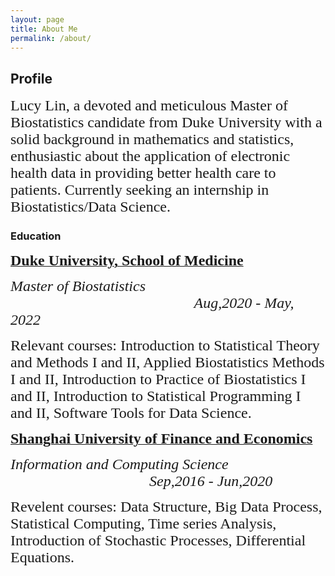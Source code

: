 ```yaml
---
layout: page
title: About Me
permalink: /about/
---
```

## Profile
<font size="5" face="Garamond">Lucy Lin, a devoted and meticulous Master of Biostatistics candidate from Duke University with a solid background in mathematics and statistics, enthusiastic about the application of electronic health data in providing better health care to patients. Currently seeking an internship in Biostatistics/Data Science. </font>

### Education
[**<font size="5" face="Garamond">Duke University, School of Medicine</font>**](https://biostat.duke.edu/)

_<font size="5" face="Garamond">Master of Biostatistics &emsp;&emsp;&emsp;&emsp;&emsp;&emsp;&emsp;&emsp;&emsp;&emsp;&emsp;&emsp;   Aug,2020 - May, 2022</font>_

<font size="5" face="Garamond">Relevant courses: Introduction to Statistical Theory and Methods I and II, Applied Biostatistics Methods I and II, Introduction to Practice of Biostatistics I and II, Introduction to Statistical Programming I and II, Software Tools for Data Science. </font><br/>

[**<font size="5" face="Garamond">Shanghai University of Finance and Economics</font>**](https://english.sufe.edu.cn/)

_<font size="5" face="Garamond">Information and Computing Science &emsp;&emsp;&emsp;&emsp;&emsp;&emsp;&emsp;&emsp;&emsp; Sep,2016 - Jun,2020</font>_

<font size="5" face="Garamond" >Revelent courses: Data Structure, Big Data Process, Statistical Computing, Time series Analysis, Introduction of Stochastic Processes, Differential Equations.</font><br/>






